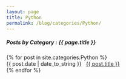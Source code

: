 ```yaml
---
layout: page
title: Python
permalink: /blog/categories/Python/
---
```


<h5> Posts by Category : {{ page.title }} </h5>

<div class="card">
{% for post in site.categories.Python %}
    <div class="category-posts"><span>{{ post.date | date_to_string }}</span> &nbsp; <a href="{{ post.url }}">{{ post.title }}</a></div>
{% endfor %}
</div>